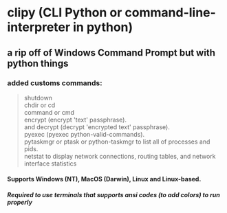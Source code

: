 # clipy (CLI Python or command-line-interpreter in python)
## a rip off of Windows Command Prompt but with python things
### added customs commands:
>shutdown\
>chdir or cd\
>command or cmd\
>encrypt (encrypt 'text' passphrase).\
>and decrypt (decrypt 'encrypted text' passphrase).\
>pyexec (pyexec python-valid-commands).\
>pytaskmgr or ptask or python-taskmgr to list all of processes and pids.\
>netstat to display network connections, routing tables, and network interface statistics
#### Supports Windows (NT), MacOS (Darwin), Linux and Linux-based.
##### Required to use terminals that supports ansi codes (to add colors) to run properly
